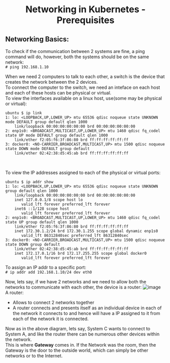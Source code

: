 # <p style="text-align: center;">Networking in Kubernetes - Prerequisites</p>

## Networking Basics:

To check if the communication between 2 systems are fine, a ping command will do, however, both the systems should be on the same network:<br>
```# ping 192.168.1.10```

When we need 2 computers to talk to each other, a switch is the device that creates the network between the 2 devices.<br>
To connect the computer to the switch, we need an inteface on each host and each of these hosts can be physical or virtual.<br>
To view the interfaces available on a linux host, use(some may be physical or virtual):<br>
```
ubuntu $ ip link
1: lo: <LOOPBACK,UP,LOWER_UP> mtu 65536 qdisc noqueue state UNKNOWN mode DEFAULT group default qlen 1000
    link/loopback 00:00:00:00:00:00 brd 00:00:00:00:00:00
2: enp1s0: <BROADCAST,MULTICAST,UP,LOWER_UP> mtu 1460 qdisc fq_codel state UP mode DEFAULT group default qlen 1000
    link/ether f2:05:f6:3f:86:80 brd ff:ff:ff:ff:ff:ff
3: docker0: <NO-CARRIER,BROADCAST,MULTICAST,UP> mtu 1500 qdisc noqueue state DOWN mode DEFAULT group default 
    link/ether 02:42:38:d5:45:ab brd ff:ff:ff:ff:ff:ff
```
<br>

To view the IP addresses assigned to each of the physical or virtual ports:<br>
```
ubuntu $ ip addr show
1: lo: <LOOPBACK,UP,LOWER_UP> mtu 65536 qdisc noqueue state UNKNOWN group default qlen 1000
    link/loopback 00:00:00:00:00:00 brd 00:00:00:00:00:00
    inet 127.0.0.1/8 scope host lo
       valid_lft forever preferred_lft forever
    inet6 ::1/128 scope host 
       valid_lft forever preferred_lft forever
2: enp1s0: <BROADCAST,MULTICAST,UP,LOWER_UP> mtu 1460 qdisc fq_codel state UP group default qlen 1000
    link/ether f2:05:f6:3f:86:80 brd ff:ff:ff:ff:ff:ff
    inet 172.30.1.2/24 brd 172.30.1.255 scope global dynamic enp1s0
       valid_lft 86312840sec preferred_lft 86312840sec
3: docker0: <NO-CARRIER,BROADCAST,MULTICAST,UP> mtu 1500 qdisc noqueue state DOWN group default 
    link/ether 02:42:38:d5:45:ab brd ff:ff:ff:ff:ff:ff
    inet 172.17.0.1/16 brd 172.17.255.255 scope global docker0
       valid_lft forever preferred_lft forever
```
To assign an IP addr to a specific port:<br>
```# ip addr add 192.168.1.10/24 dev eth0```

Now, lets say, if we have 2 networks and we need to allow both the networks to communicate with each other, the device is a router:
![image](https://github.com/pyvivid/K8S-References/assets/94853400/5495e987-f2b7-41f9-9ca3-ab22ea7b890d)<br>
A router:
+ Allows to connect 2 networks together
+ A router connects and presents itself as an individual device in each of the network it connects to and hence will have a IP assigned to it from each of the network it is connected.

Now as in the above diagram, lets say, System C wants to connect to System A, and like the router there can be numerous other devices within the network.<br>
This is where **Gateway** comes in. If the Network was the room, then the Gateway is the door to the outside world, which can simply be other networks or to the Internet.<br>





